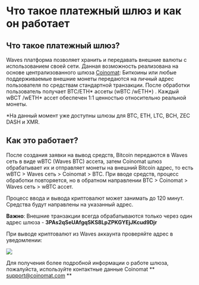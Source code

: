 # **Что такое платежный шлюз и как он работает**

## **Что такое платежный шлюз?**

Waves платформа позволяет хранить и передавать внешние валюты с использованием своей сети. Данная возможность реализована на основе централизованного шлюза [Coinomat](https://coinomat.com/): Биткоины или любые поддерживаемые внешние монеты передаются на личный адрес пользователя по средствам стандартной транзакции. После обработки пользователь получает BTC/ETH* ассеты (wBTC /wETH*) . Каждый wBCT /wETH* ассет обеспечен 1:1 ценностью относительно реальной монеты.

\*На данный момент уже доступны шлюзы для BTC, ETH, LTC, BCH, ZEC DASH и XMR.

## **Как это работает?**

После создания заявки на вывод средств, Bitcoin передаются в Waves сеть в виде wBTC (Waves BTC) ассета, затем Coinomat шлюз обрабатывает их и отправляет монеты на внешний Bitcoin адрес, то есть wBTC &gt; Waves сеть &gt; Coinomat &gt; BTC. При вводе средств, процесс обработки повторяется, но в обратном направлении BTC &gt; Coinomat &gt; Waves сеть &gt; wBTC ассет.

Процесс ввода и вывода криптовалют может занимать до 120 минут. Средства будут направлены на указанный адрес.

**Важно**: Внешние транзакции всегда обрабатываются только через один адрес шлюза - **3PAs2qSeUAfgqSKS8LpZPKGYEjJKcud9Djr**

При выводе криптовалют из Waves аккаунта проверяйте адрес в уведомлении:

![](/_assets/payment_gateway_01.png)

Для получения более подробной информации о работе шлюза, пожалуйста, используйте контактные данные Coinomat ** support@coinomat.com **
